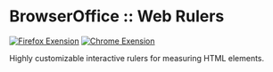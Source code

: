 BrowserOffice :: Web Rulers
========

[![Firefox Exension](https://img.shields.io/amo/v/webrulers.svg?label=firefox)](https://addons.mozilla.org/firefox/addon/webrulers/)
[![Chrome Exension](https://img.shields.io/chrome-web-store/v/<ID>?label=chrome)](https://chrome.google.com/webstore/detail/webrulers/<ID>)

Highly customizable interactive rulers for measuring HTML elements.
